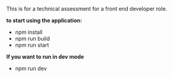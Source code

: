 This is for a technical assessment for a front end developer role.

**to start using the application:**
- npm install
- npm run build 
- npm run start

**If you want to run in dev mode**
- npm run dev
